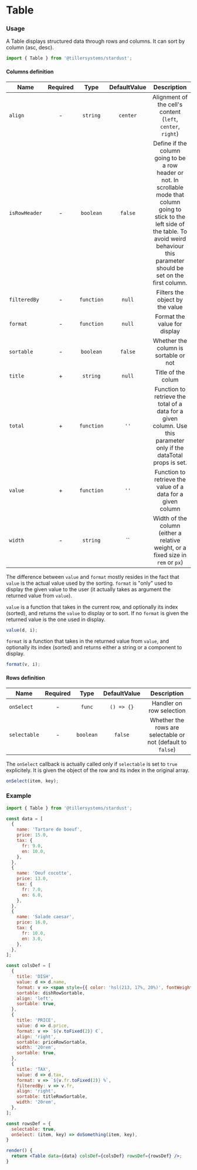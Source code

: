 # Table

### Usage

A Table displays structured data through rows and columns.
It can sort by column (asc, desc).

```jsx
import { Table } from '@tillersystems/stardust';
```

<!-- STORY -->

<!-- PROPS -->

#### Columns definition

| Name          | Required |    Type    |                                     DefaultValue                                      |                                                                                                  Description                                                                                                  |
| ------------- | :------: | :--------: | :-----------------------------------------------------------------------------------: | :-----------------------------------------------------------------------------------------------------------------------------------------------------------------------------------------------------------: |
| `align`       |    -     |  `string`  |                                       `center`                                        |                                                                          Alignment of the cell's content (`left`, `center`, `right`)                                                                          |
| `isRowHeader` |    -     | `boolean`  |                                        `false`                                        | Define if the column going to be a row header or not. In scrollable mode that column going to stick to the left side of the table. To avoid weird behaviour this parameter should be set on the first column. |
| `filteredBy`  |    -     | `function` |                                        `null`                                         |                                                                                        Filters the object by the value                                                                                        |
| `format`      |    -     | `function` |                                        `null`                                         |                                                                                         Format the value for display                                                                                          |
| `sortable`    |    -     | `boolean`  |                                        `false`                                        |                                                                                     Whether the column is sortable or not                                                                                     |
| `title`       |    +     |  `string`  |                                        `null`                                         |                                                                                              Title of the colum                                                                                               |
| `total`       |    +     | `function` |                                         `''`                                          |                                              Function to retrieve the total of a data for a given column. Use this parameter only if the dataTotal props is set.                                              |
| `value`       |    +     | `function` |                                         `''`                                          |                                                                          Function to retrieve the value of a data for a given column                                                                          |
| `width`       |    -     |  `string`  | `` | Width of the column (either a relative weight, or a fixed size in `rem` or `px`) |

The difference between `value` and `format` mostly resides in the fact that `value` is the actual
value used by the sorting. `format` is "only" used to display the given value to the user (it
actually takes as argument the returned value from `value`).

`value` is a function that takes in the current row, and optionally its index (sorted), and returns
the `value` to display or to sort. If no `format` is given the returned value is the one used in
display.

```js
value(d, i);
```

`format` is a function that takes in the returned value from `value`, and optionally its index
(sorted) and returns either a string or a component to display.

```js
format(v, i);
```

#### Rows definition

| Name         | Required |   Type    | DefaultValue |                         Description                         |
| ------------ | :------: | :-------: | :----------: | :---------------------------------------------------------: |
| `onSelect`   |    -     |  `func`   |  `() => {}`  |                  Handler on row selection                   |
| `selectable` |    -     | `boolean` |   `false`    | Whether the rows are selectable or not (default to `false`) |

The `onSelect` callback is actually called only if `selectable` is set to `true` explicitely. It is
given the object of the row and its index in the original array.

```js
onSelect(item, key);
```

### Example

```jsx
import { Table } from '@tillersystems/stardust';

const data = [
  {
    name: 'Tartare de boeuf',
    price: 15.0,
    tax: {
      fr: 9.0,
      en: 10.0,
    },
  },
  {
    name: 'Oeuf cocotte',
    price: 13.0,
    tax: {
      fr: 7.0,
      en: 6.0,
    },
  },
  {
    name: 'Salade caesar',
    price: 16.0,
    tax: {
      fr: 10.0,
      en: 3.0,
    },
  },
];

const colsDef = [
  {
    title: 'DISH',
    value: d => d.name,
    format: v => <span style={{ color: 'hsl(213, 17%, 20%)', fontWeight: 600 }}>{v}</span>,
    sortable: dishRowSortable,
    align: 'left',
    sortable: true,
  },
  {
    title: 'PRICE',
    value: d => d.price,
    format: v => `${v.toFixed(2)} €`,
    align: 'right',
    sortable: priceRowSortable,
    width: '20rem',
    sortable: true,
  },
  {
    title: 'TAX',
    value: d => d.tax,
    format: v => `${v.fr.toFixed(2)} %`,
    filteredBy: v => v.fr,
    align: 'right',
    sortable: titleRowSortable,
    width: '20rem',
  },
];

const rowsDef = {
  selectable: true,
  onSelect: (item, key) => doSomething(item, key),
}

render() {
  return <Table data={data} colsDef={colsDef} rowsDef={rowsDef} />;
}
```
